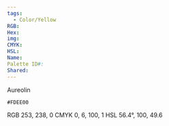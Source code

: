 ```yaml
---
tags:
  - Color/Yellow
RGB: 
Hex: 
img: 
CMYK: 
HSL: 
Name: 
Palette ID#: 
Shared:
---
```

Aureolin
```palette
#FDEE00
```
RGB 253, 238, 0
CMYK	0, 6, 100, 1
HSL	56.4°, 100, 49.6